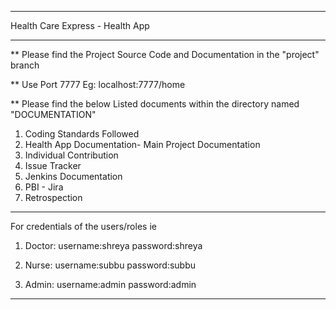 **************************************
Health Care Express - Health App
**************************************

**
Please find the Project Source Code and Documentation in the "project" branch

**
Use Port 7777 
Eg: localhost:7777/home

**
Please find the below Listed documents within the directory named "DOCUMENTATION"

1) Coding Standards Followed
2) Health App Documentation- Main Project Documentation
3) Individual Contribution
4) Issue Tracker
5) Jenkins Documentation
6) PBI - Jira
7) Retrospection


******************************************************************
For credentials of the users/roles ie 

1) Doctor:
username:shreya
password:shreya

2) Nurse:
username:subbu
password:subbu

3) Admin:
username:admin
password:admin
******************************************************************

